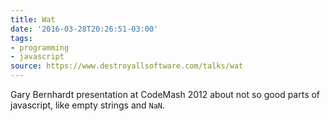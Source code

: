 ```yaml
---
title: Wat
date: '2016-03-28T20:26:51-03:00'
tags:
- programming
- javascript
source: https://www.destroyallsoftware.com/talks/wat
---
```

Gary Bernhardt presentation at CodeMash 2012 about not so good parts of javascript, like empty strings and `NaN`.

